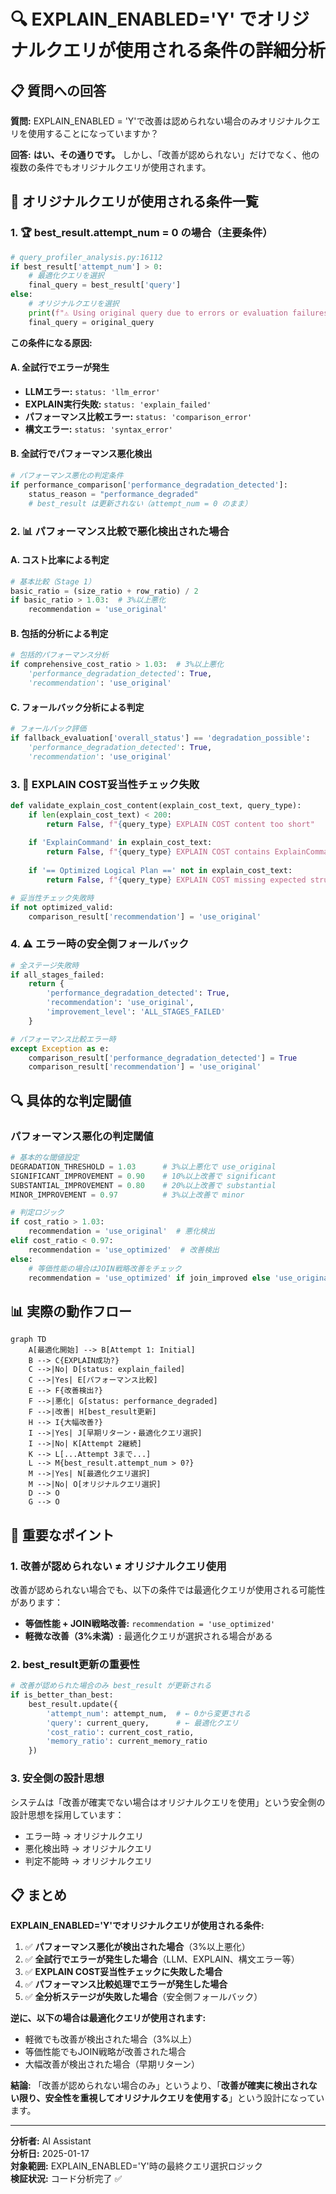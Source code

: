 # 🔍 EXPLAIN_ENABLED='Y' でオリジナルクエリが使用される条件の詳細分析

## 📋 質問への回答

**質問:** EXPLAIN_ENABLED = 'Y'で改善は認められない場合のみオリジナルクエリを使用することになっていますか？

**回答:** **はい、その通りです。** しかし、「改善が認められない」だけでなく、他の複数の条件でもオリジナルクエリが使用されます。

## 🎯 オリジナルクエリが使用される条件一覧

### 1. 🏆 best_result.attempt_num = 0 の場合（主要条件）

```python
# query_profiler_analysis.py:16112
if best_result['attempt_num'] > 0:
    # 最適化クエリを選択
    final_query = best_result['query']
else:
    # オリジナルクエリを選択
    print(f"⚠️ Using original query due to errors or evaluation failures in all attempts")
    final_query = original_query
```

**この条件になる原因:**

#### A. 全試行でエラーが発生
- **LLMエラー:** `status: 'llm_error'`
- **EXPLAIN実行失敗:** `status: 'explain_failed'`  
- **パフォーマンス比較エラー:** `status: 'comparison_error'`
- **構文エラー:** `status: 'syntax_error'`

#### B. 全試行でパフォーマンス悪化検出
```python
# パフォーマンス悪化の判定条件
if performance_comparison['performance_degradation_detected']:
    status_reason = "performance_degraded"
    # best_result は更新されない（attempt_num = 0 のまま）
```

### 2. 📊 パフォーマンス比較で悪化検出された場合

#### A. コスト比率による判定
```python
# 基本比較（Stage 1）
basic_ratio = (size_ratio + row_ratio) / 2
if basic_ratio > 1.03:  # 3%以上悪化
    recommendation = 'use_original'
```

#### B. 包括的分析による判定
```python
# 包括的パフォーマンス分析
if comprehensive_cost_ratio > 1.03:  # 3%以上悪化
    'performance_degradation_detected': True,
    'recommendation': 'use_original'
```

#### C. フォールバック分析による判定
```python
# フォールバック評価
if fallback_evaluation['overall_status'] == 'degradation_possible':
    'performance_degradation_detected': True,
    'recommendation': 'use_original'
```

### 3. 🚫 EXPLAIN COST妥当性チェック失敗

```python
def validate_explain_cost_content(explain_cost_text, query_type):
    if len(explain_cost_text) < 200:
        return False, f"{query_type} EXPLAIN COST content too short"
    
    if 'ExplainCommand' in explain_cost_text:
        return False, f"{query_type} EXPLAIN COST contains ExplainCommand"
    
    if '== Optimized Logical Plan ==' not in explain_cost_text:
        return False, f"{query_type} EXPLAIN COST missing expected structure"

# 妥当性チェック失敗時
if not optimized_valid:
    comparison_result['recommendation'] = 'use_original'
```

### 4. ⚠️ エラー時の安全側フォールバック

```python
# 全ステージ失敗時
if all_stages_failed:
    return {
        'performance_degradation_detected': True,
        'recommendation': 'use_original',
        'improvement_level': 'ALL_STAGES_FAILED'
    }

# パフォーマンス比較エラー時
except Exception as e:
    comparison_result['performance_degradation_detected'] = True
    comparison_result['recommendation'] = 'use_original'
```

## 🔍 具体的な判定閾値

### パフォーマンス悪化の判定閾値

```python
# 基本的な閾値設定
DEGRADATION_THRESHOLD = 1.03      # 3%以上悪化で use_original
SIGNIFICANT_IMPROVEMENT = 0.90    # 10%以上改善で significant
SUBSTANTIAL_IMPROVEMENT = 0.80    # 20%以上改善で substantial
MINOR_IMPROVEMENT = 0.97          # 3%以上改善で minor

# 判定ロジック
if cost_ratio > 1.03:
    recommendation = 'use_original'  # 悪化検出
elif cost_ratio < 0.97:
    recommendation = 'use_optimized'  # 改善検出
else:
    # 等価性能の場合はJOIN戦略改善をチェック
    recommendation = 'use_optimized' if join_improved else 'use_original'
```

## 📊 実際の動作フロー

```mermaid
graph TD
    A[最適化開始] --> B[Attempt 1: Initial]
    B --> C{EXPLAIN成功?}
    C -->|No| D[status: explain_failed]
    C -->|Yes| E[パフォーマンス比較]
    E --> F{改善検出?}
    F -->|悪化| G[status: performance_degraded]
    F -->|改善| H[best_result更新]
    H --> I{大幅改善?}
    I -->|Yes| J[早期リターン・最適化クエリ選択]
    I -->|No| K[Attempt 2継続]
    K --> L[...Attempt 3まで...]
    L --> M{best_result.attempt_num > 0?}
    M -->|Yes| N[最適化クエリ選択]
    M -->|No| O[オリジナルクエリ選択]
    D --> O
    G --> O
```

## 🎯 重要なポイント

### 1. **改善が認められない ≠ オリジナルクエリ使用**

改善が認められない場合でも、以下の条件では最適化クエリが使用される可能性があります：

- **等価性能 + JOIN戦略改善:** `recommendation = 'use_optimized'`
- **軽微な改善（3%未満）:** 最適化クエリが選択される場合がある

### 2. **best_result更新の重要性**

```python
# 改善が認められた場合のみ best_result が更新される
if is_better_than_best:
    best_result.update({
        'attempt_num': attempt_num,  # ← 0から変更される
        'query': current_query,      # ← 最適化クエリ
        'cost_ratio': current_cost_ratio,
        'memory_ratio': current_memory_ratio
    })
```

### 3. **安全側の設計思想**

システムは「改善が確実でない場合はオリジナルクエリを使用」という安全側の設計思想を採用しています：

- エラー時 → オリジナルクエリ
- 悪化検出時 → オリジナルクエリ  
- 判定不能時 → オリジナルクエリ

## 📋 まとめ

**EXPLAIN_ENABLED='Y'でオリジナルクエリが使用される条件:**

1. ✅ **パフォーマンス悪化が検出された場合**（3%以上悪化）
2. ✅ **全試行でエラーが発生した場合**（LLM、EXPLAIN、構文エラー等）
3. ✅ **EXPLAIN COST妥当性チェックに失敗した場合**
4. ✅ **パフォーマンス比較処理でエラーが発生した場合**
5. ✅ **全分析ステージが失敗した場合**（安全側フォールバック）

**逆に、以下の場合は最適化クエリが使用されます:**

- 軽微でも改善が検出された場合（3%以上）
- 等価性能でもJOIN戦略が改善された場合
- 大幅改善が検出された場合（早期リターン）

**結論:** 「改善が認められない場合のみ」というより、「**改善が確実に検出されない限り、安全性を重視してオリジナルクエリを使用する**」という設計になっています。

---

**分析者:** AI Assistant  
**分析日:** 2025-01-17  
**対象範囲:** EXPLAIN_ENABLED='Y'時の最終クエリ選択ロジック  
**検証状況:** コード分析完了 ✅